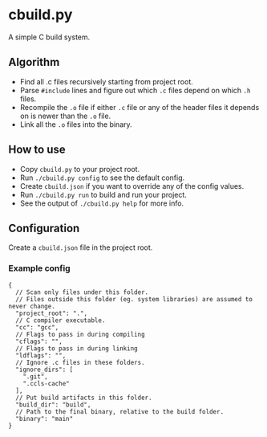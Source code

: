 # cbuild.py

A simple C build system.

## Algorithm

- Find all .c files recursively starting from project root.
- Parse `#include` lines and figure out which `.c` files depend on which `.h` files.
- Recompile the `.o` file if either `.c` file or any of the header files it depends on is newer than the `.o` file.
- Link all the `.o` files into the binary.

## How to use

- Copy `cbuild.py` to your project root.
- Run `./cbuild.py config` to see the default config.
- Create `cbuild.json` if you want to override any of the config values.
- Run `./cbuild.py run` to build and run your project.
- See the output of `./cbuild.py help` for more info.

## Configuration

Create a `cbuild.json` file in the project root.

### Example config

```jsonc
{
  // Scan only files under this folder.
  // Files outside this folder (eg. system libraries) are assumed to never change.
  "project_root": ".", 
  // C compiler executable.
  "cc": "gcc",
  // Flags to pass in during compiling
  "cflags": "",
  // Flags to pass in during linking
  "ldflags": "",
  // Ignore .c files in these folders.
  "ignore_dirs": [
    ".git",
    ".ccls-cache"
  ],
  // Put build artifacts in this folder.
  "build_dir": "build",
  // Path to the final binary, relative to the build folder.
  "binary": "main"
}
```
